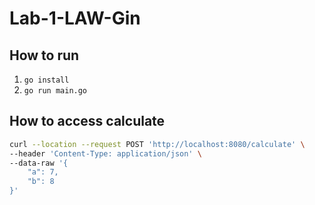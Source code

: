 # Lab-1-LAW-Gin

## How to run

1. ```go install```
2. ```go run main.go```


## How to access calculate

```bash
curl --location --request POST 'http://localhost:8080/calculate' \
--header 'Content-Type: application/json' \
--data-raw '{
    "a": 7,
    "b": 8
}'
```